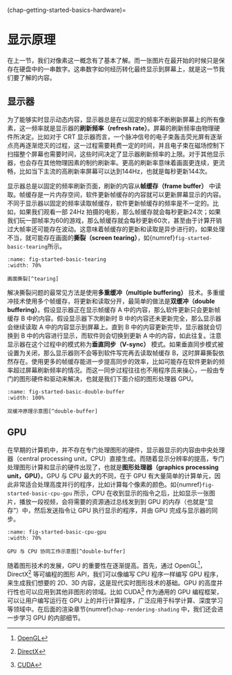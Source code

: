 (chap-getting-started-basics-hardware)=
# 显示原理

在上一节，我们对像素这一概念有了基本了解。而一张图片在最开始的时候只是保存在硬盘中的一串数字。这串数字如何经历转化最终显示到屏幕上，就是这一节我们要了解的内容。

## 显示器

为了能够实时显示动态内容，显示器总是在以固定的频率不断刷新屏幕上的所有像素，这一频率就是显示器的**刷新频率（refresh rate）**。屏幕的刷新频率由物理硬件所决定。比如对于 CRT 显示器而言，一个脉冲信号的电子束轰击荧光屏有逐渐点亮再逐渐熄灭的过程，这一过程需要耗费一定的时间，并且电子束在磁场控制下扫描整个屏幕也需要时间，这些时间决定了显示器刷新频率的上限。对于其他显示器，也会存在其他物理因素的制约刷新率。更高的刷新率意味着画面更连续，更流畅，比如当下主流的高刷新率屏幕可以达到144Hz，也就是每秒更新144次。

显示器总是以固定的频率刷新页面，刷新的内容从**帧缓存（frame buffer）** 中读取。帧缓存是一片内存空间，软件更新帧缓存的内容就可以更新屏幕显示的内容。不同于显示器以固定的频率读取帧缓存，软件更新帧缓存的频率是不一定的。比如，如果我们观看一部 24Hz 拍摄的电影，那么帧缓存就会每秒更新24次；如果我们玩一部帧率为60的游戏，那么帧缓存就会每秒更新60次，甚至由于计算开销过大帧率还可能存在波动。这意味着帧缓存的更新和读取是异步进行的，如果处理不当，就可能存在画面的**撕裂（screen tearing）**，如{numref}`fig-started-basic-tearing`所示。

```{figure} fig/tearing.jpg
:name: fig-started-basic-tearing
:width: 70%

画面撕裂[^tearing]
```
[^tearing]:[Wikipedia: Screen tearing](https://en.wikipedia.org/wiki/Screen_tearing)

解决撕裂问题的最常见方法是使用**多重缓冲（multiple buffering）** 技术。多重缓冲技术使用多个帧缓存，将更新和读取分开，最简单的做法是**双缓冲（double buffering）**。假设显示器正在显示帧缓存 A 中的内容，那么软件更新只会更新帧缓存 B 中的内容。假设显示器下次刷新时 B 中的内容还未更新完全，那么显示器会继续读取 A 中的内容显示到屏幕上。直到 B 中的内容更新完毕，显示器就会切换到 B 中的内容进行显示，而软件则会切换到更新 A 中的内容，如此往复。注意显示器在这个过程中的模式称为**垂直同步（V-sync）** 模式。如果垂直同步模式被设置为关闭，那么显示器则不会等到软件写完再去读取帧缓存 B，这时屏幕撕裂依然存在。使用更多的帧缓存能进一步提高同步的效率，比如可能存在软件更新的频率超过屏幕刷新频率的情况。而这一同步过程往往也不用程序员来操心，一般由专门的图形硬件和驱动来解决，也就是我们下面介绍的图形处理器 GPU。

```{figure} fig/gpu-double-buffer.png
:name: fig-started-basic-double-buffer
:width: 100%

双缓冲原理示意图[^double-buffer]
```
[^double-buffer]:[计算机那些事(8)——图形图像渲染原理](https://chuquan.me/2018/08/26/graphics-rending-principle-gpu/)

## GPU

在早期的计算机中，并不存在专门处理图形的硬件，显示器显示的内容由中央处理器（central processing unit，CPU）直接生成。而随着显示分辨率的提高，专门处理图形计算和显示的硬件出现了，也就是**图形处理器（graphics processing unit，GPU）**。GPU 与 CPU 最大的不同，在于 GPU 有大量简单的计算单元，因此非常适合处理高度并行的程序，比如计算每个像素的颜色。如{numref}`fig-started-basic-cpu-gpu` 所示，CPU 在收到显示的指令之后，比如显示一张图片，播放一段视频，会将需要的资源通过总线发到到 GPU 的内存（也就是“显存”）中，然后发送指令让 GPU 执行显示的程序，并由 GPU 完成与显示器的同步。

```{figure} fig/ios-renderIng-gpu-internal-structure.png
:name: fig-started-basic-cpu-gpu
:width: 70%

GPU 与 CPU 协同工作示意图[^double-buffer]
```

随着图形技术的发展，GPU 的重要性在逐渐提高。首先，通过 OpenGL[^opengl]，DirectX[^directx] 等可编程的图形 API，我们可以像编写 CPU 程序一样编写 GPU 程序，来生成我们想要的 2D、3D 内容，这是现代实时图形技术的基础。GPU 的高度并行性也可以应用到其他非图形的领域。比如 CUDA[^cuda] 作为通用的 GPU 编程框架，可以让用户编写运行在 GPU 上的并行计算程序，广泛应用于科学计算、深度学习等领域中。在后面的渲染章节{numref}`chap-rendering-shading` 中，我们还会进一步学习 GPU 的内部细节。

[^opengl]: [OpenGL](https://www.opengl.org/)
[^directx]: [DirectX](https://learn.microsoft.com/zh-cn/windows/win32/directx)
[^cuda]: [CUDA](https://developer.nvidia.com/cuda-toolkit)